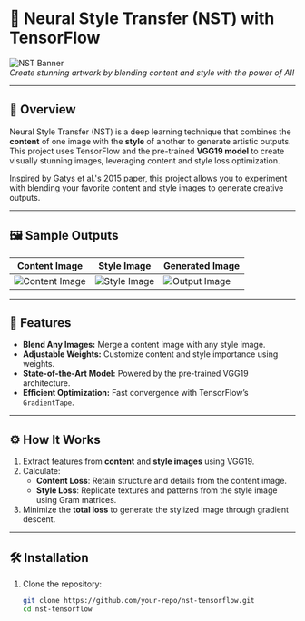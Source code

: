 # 🎨 Neural Style Transfer (NST) with TensorFlow

![NST Banner](https://via.placeholder.com/800x200?text=Neural+Style+Transfer+with+TensorFlow)  
*Create stunning artwork by blending content and style with the power of AI!*

---

## 📖 **Overview**

Neural Style Transfer (NST) is a deep learning technique that combines the **content** of one image with the **style** of another to generate artistic outputs. This project uses TensorFlow and the pre-trained **VGG19 model** to create visually stunning images, leveraging content and style loss optimization.

Inspired by Gatys et al.'s 2015 paper, this project allows you to experiment with blending your favorite content and style images to generate creative outputs.

---

## 🖼️ **Sample Outputs**

| **Content Image**              | **Style Image**              | **Generated Image**          |
|--------------------------------|------------------------------|------------------------------|
| ![Content Image](https://via.placeholder.com/300x300?text=Content+Image) | ![Style Image](https://via.placeholder.com/300x300?text=Style+Image) | ![Output Image](https://via.placeholder.com/300x300?text=Generated+Image) |

---

## 🚀 **Features**

- **Blend Any Images:** Merge a content image with any style image.
- **Adjustable Weights:** Customize content and style importance using weights.
- **State-of-the-Art Model:** Powered by the pre-trained VGG19 architecture.
- **Efficient Optimization:** Fast convergence with TensorFlow’s `GradientTape`.

---

## ⚙️ **How It Works**

1. Extract features from **content** and **style images** using VGG19.
2. Calculate:
   - **Content Loss**: Retain structure and details from the content image.
   - **Style Loss**: Replicate textures and patterns from the style image using Gram matrices.
3. Minimize the **total loss** to generate the stylized image through gradient descent.

---

## 🛠️ **Installation**

1. Clone the repository:
   ```bash
   git clone https://github.com/your-repo/nst-tensorflow.git
   cd nst-tensorflow
